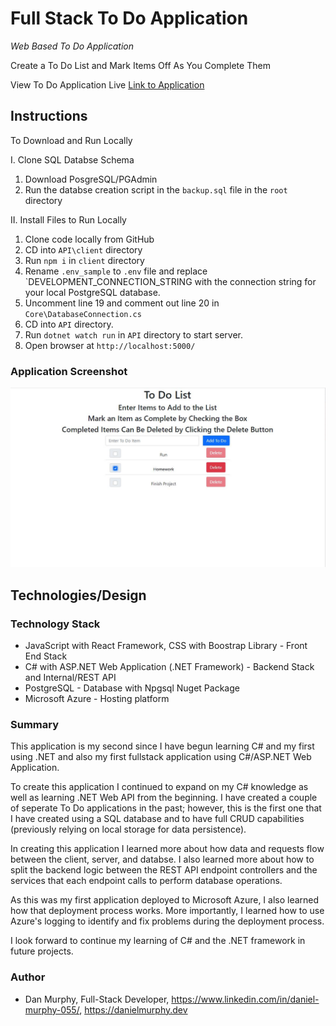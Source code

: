 # Full Stack To Do Application 

_Web Based To Do Application_

Create a To Do List and Mark Items Off As You Complete Them

View To Do Application Live [Link to Application](https://dmurphytodoapp.azurewebsites.net/) 


## Instructions

To Download and Run Locally

I. Clone SQL Databse Schema

1. Download PosgreSQL/PGAdmin 
2. Run the databse creation script in the `backup.sql` file in the `root` directory

II. Install Files to Run Locally

1. Clone code locally from GitHub
2. CD into `API\client` directory
3. Run `npm i` in `client` directory
4. Rename `.env_sample` to `.env` file and replace `DEVELOPMENT_CONNECTION_STRING with the connection string for your local PostgreSQL database.
5. Uncomment line 19 and comment out line 20 in `Core\DatabaseConnection.cs`
6. CD into `API` directory.
6. Run `dotnet watch run` in `API` directory to start server.
7. Open browser at `http://localhost:5000/`

### Application Screenshot
![Application Screenshot](https://github.com/danielmurphy1/csharptodo/blob/main/images/csharptodo.JPG)

## Technologies/Design

### Technology Stack

- JavaScript with React Framework, CSS with Boostrap Library - Front End Stack
- C# with ASP.NET Web Application (.NET Framework) - Backend Stack and Internal/REST API
- PostgreSQL - Database with Npgsql Nuget Package
- Microsoft Azure - Hosting platform





### Summary

This application is my second since I have begun learning C# and my first using .NET and also my first fullstack application using C#/ASP.NET Web Application. 

To create this application I continued to expand on my C# knowledge as well as learning .NET Web API from the beginning. I have created a couple of seperate To Do applications in the past; however, this is the first one that I have created using a SQL database and to have full CRUD capabilities (previously relying on local storage for data persistence).  

In creating this application I learned more about how data and requests flow between the client, server, and databse. I also learned more about how to split the backend logic between the REST API endpoint controllers and the services that each endpoint calls to perform database operations. 

As this was my first application deployed to Microsoft Azure, I also learned how that deployment process works. More importantly, I learned how to use Azure's logging to identify and fix problems during the deployment process. 

I look forward to continue my learning of C# and the .NET framework in future projects. 

### Author

- Dan Murphy, Full-Stack Developer, https://www.linkedin.com/in/daniel-murphy-055/, https://danielmurphy.dev